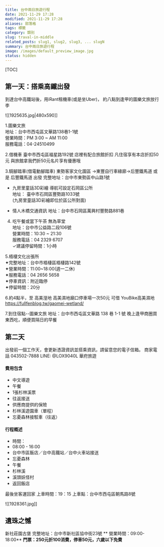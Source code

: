 ```yaml
---
title: 台中兩日旅遊行程
date: 2021-11-29 17:28
modified: 2021-11-29 17:28
aliases: 部落格 
tags: 標籤
category: 類別
slug: traval-in-middle
related_posts: slug1, slug2, slug3, ... slugN
summary: 台中兩日旅遊行程
image: /images/default_preview_image.jpg
status: hidden
---
```

[TOC]
## 第一天：搭乘高鐵出發

到達台中高鐵站後，用iRant租機車(或是坐Uber)， 約八點到逢甲的圖樂文旅放行李

![[1925635.jpg|480x590]]

1.圖樂文旅  
地址：台中市西屯區文華路138巷1-1號  
營業時間：PM 3:00 ~ AM 11:00   
服務電話：04-24510499  

2.借機車
臺中市西屯區福星路192號
店裡有配合旅館折扣 凡住宿享有本店折扣50元
與旅館拿我們折50元名片享有優惠哦

3.騎腳踏車(借電動腳踏車)
東勢客家文化園區 ->東豐自行車綠廊->后豐鐵馬道
或是 后豐鐵馬道 出發
完整地址：台中市東勢區中山路1號

- 九房里童話3D彩繪
導航可設定石岡區公所  
地址： 臺中市石岡區豐勢路1033號  
(九房里童話3D彩繪即位於區公所對面)

- 情人木橋交通資訊
地址：台中市石岡區萬興村豐勢路881巷

4. 吃午餐或當下午茶
無為草堂  
地址：台中市公益路二段106號  
營業時間：10:30 ~ 21:30  
服務電話：04 2329 6707  
✓建議停留時間：1小時


5.梧棲文化出張所  
✦完整地址：台中市梧棲區梧棲路142號  
✦營業時間：11:00~18:00(週一二休)  
✦服務電話：04 2656 5658  
✦停車資訊：附近臨停  
✦停留時間：20分


6.約4點半，至 高美溼地
高美濕地廟口停車場一次50元
可借 YouBike高美濕地
https://fullfenblog.tw/gaomei-wetland/


7.到住宿點--圖樂文旅 
地址：台中市西屯區文華路 138 巷 1-1 號
晚上逢甲商圈買東西吃，順便買隔日的早餐

## 第二天

出發前一個工作天，會更新憑證資訊並搭乘資訊，請留意您的電子信箱。
商家電話 043502-7888
LINE: @LOX9040L 
華府旅遊

#### 費用包含

-   中文導遊
-   午餐
-   1張杉林溪票
-   往返接送
-   供應商提供的保險
-   杉林溪遊園車（單程）
-   忘憂森林接駁車（往返）

#### 行程概述

-   時間：
-   08:00 - 16:00
-   台中市區飯店／台中高鐵站／台中火車站接送
-   忘憂森林
-   午餐
-   杉林溪
-   溪頭妖怪村
-   返回飯店


最後坐客運回家
上車時間：19：15
上車點：台中市西屯區朝馬路8號

![[1928361.jpg]]



## 遺珠之憾

新社莊園古堡 
完整地址：台中市新社區協中街23號
** 營業時間：09:00-18:00**
**門票：250元折100消費，停車50元，六歲以下免費**